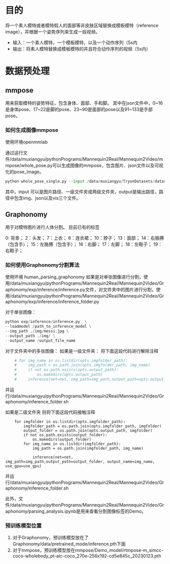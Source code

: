 # 目的
将一个素人模特或者模特假人的面部等非皮肤区域替换成模板模特（reference image），并根据一个姿势序列来生成一段视频。
* 输入：一个素人模特，一个模板模特，以及一个动作序列（5s内
* 输出：将素人模特替换成模板模特的并且符合动作序列的视频（5s内）

# 数据预处理
## mmpose
用来获取模特的姿势特征，包含身体、面部、手和脚。
其中在json文件中，0~16是身体pose、17~22是脚的pose、23~90是面部的pose以及91~133是手部pose。
### 如何生成图像mmpose
使用环境openmmlab

通过运行文件/data/muxiangyu/pythonPrograms/Mannequin2Real/Mannequin2Video/mmpose/whole_pose.py可以生成图像的mmpose，包含图片、json文件以及可视化的pose_image。

```python
python whole_pose_single.py --input /data/muxiangyu/TryonDatasets/datasets/FashionDataset_frames_crop --output /data/muxiangyu/TryonDatasets/datasets/mmPose
```
其中，input 可以是图片路径、一级文件夹或两级文件夹，output是输出路径，路径中包含img、json以及vis三个文件。

## Graphonomy
用于对模特图片进行人体分割。
目前已有的标签

0: 背景；
2：头发；
7：上衣；
6：连衣裙；
10：脖子；
13：面部；
14：右胳膊（包含手）；
15：左胳膊（包含手）；
16：右脚；
17：左脚；
18：左鞋子；
19：右鞋子；

### 如何使用Graphonomy分割算法
使用环境 human_parsing_graphonomy
如果是对单张图像进行分割，使用/data/muxiangyu/pythonPrograms/Mannequin2Real/Mannequin2Video/Graphonomy/exp/inference/inference.py文件，对文件夹中的图片进行分割，使用/data/muxiangyu/pythonPrograms/Mannequin2Real/Mannequin2Video/Graphonomy/exp/inference/inference_folder.py

对于单张图像：
```python
python exp/inference/inference.py  \
--loadmodel /path_to_inference_model \
--img_path ./img/messi.jpg \
--output_path ./img/ \
--output_name /output_file_name
```
对于文件夹中的多张图像：
如果是一级文件夹：
将下面这段代码进行解除注释
```python
    # for img_name in os.listdir(opts.imgfolder_path):
    #     img_path = os.path.join(opts.imgfolder_path, img_name)
    #     if not os.path.exists(opts.output_path):
    #         os.makedirs(opts.output_path)
    #     inference(net=net, img_path=img_path,output_path=opts.output_path , output_name=img_name, use_gpu=use_gpu)
```
并运行/data/muxiangyu/pythonPrograms/Mannequin2Real/Mannequin2Video/Graphonomy/inference_folder.sh

如果是二级文件夹
则将下面这段代码接触注释
```pyhton
    for imgfolder in os.listdir(opts.imgfolder_path):
        imgfolder_path = os.path.join(opts.imgfolder_path, imgfolder)
        output_folder = os.path.join(opts.output_path, imgfolder)
        if not os.path.exists(output_folder):
            os.makedirs(output_folder)
        for img_name in os.listdir(imgfolder_path):
            img_path = os.path.join(imgfolder_path, img_name)
            
            inference(net=net, img_path=img_path,output_path=output_folder, output_name=img_name, use_gpu=use_gpu)
```
并运行/data/muxiangyu/pythonPrograms/Mannequin2Real/Mannequin2Video/Graphonomy/inference_folder.sh

此外，文件/data/muxiangyu/pythonPrograms/Mannequin2Real/Mannequin2Video/Graphonomy/parsing_analysis.ipynb是用来查看分割图像标签的Demo。

### 预训练模型位置
1. 对于Graphonomy，预训练模型放在了Graphonomy/data/pretrained_mode/inference.pth下面
2. 对于mmpose，预训练模型放在mmpose/Demo_model/rtmpose-m_simcc-coco-wholebody_pt-aic-coco_270e-256x192-cd5e845c_20230123.pth
